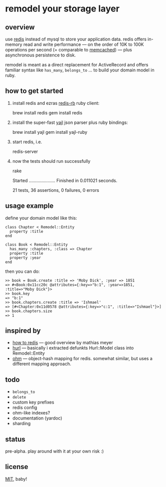 # remodel your storage layer


## overview

use [redis](http://code.google.com/p/redis/) instead of mysql
to store your application data. 
redis offers in-memory read and write performance &mdash;
on the order of 10K to 100K operations per second (= comparable
to [memcached](http://memcached.org/)) &mdash; plus asynchronous 
persistence to disk.

remodel is meant as a direct replacement for ActiveRecord and
offers familiar syntax like `has_many`, `belongs_to` ... to build
your domain model in ruby.


## how to get started

1. install redis and ezras [redis-rb](http://github.com/ezmobius/redis-rb) ruby client:

	brew install redis
	gem install redis

2. install the super-fast [yajl](http://github.com/lloyd/yajl) json parser plus ruby bindings:

	brew install yajl
	gem install yajl-ruby

3. start redis, i.e.

	redis-server

4. now the tests should run successfully

	rake
	
	Started
	.....................
	Finished in 0.011021 seconds.

	21 tests, 36 assertions, 0 failures, 0 errors


## usage example

define your domain model like this:

	class Chapter < Remodel::Entity
	  property :title
	end
	
	class Book < Remodel::Entity
	  has_many :chapters, :class => Chapter
	  property :title
	  property :year
	end
	
then you can do:

	>> book = Book.create :title => 'Moby Dick', :year => 1851
	=> #<Book:0x11cc20c @attributes={:key=>"b:1", :year=>1851, :title=>"Moby Dick"}>
	>> book.key
	=> "b:1"
	>> book.chapters.create :title => 'Ishmael'
	=> [#<Chapter:0x11d0578 @attributes={:key=>"c:1", :title=>"Ishmael"}>]
	>> book.chapters.size
	=> 1


## inspired by

* [how to redis](http://www.paperplanes.de/2009/10/30/how_to_redis.html) &mdash; good overview by mathias meyer
* [hurl](http://github.com/defunkt/hurl/blob/master/models/model.rb) &mdash; basically i extracted defunkts Hurl::Model class into Remodel::Entity
* [ohm](http://github.com/soveran/ohm) &mdash; object-hash mapping for redis. somewhat similar, but uses a different mapping approach.


## todo

* `belongs_to`
* `delete`
* custom key prefixes
* redis config
* ohm-like indexes?
* documentation (yardoc)
* sharding


## status

pre-alpha. play around with it at your own risk :)


## license

[MIT](http://github.com/tlossen/remodel/raw/master/LICENSE), baby!